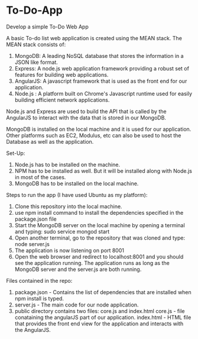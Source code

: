 # To-Do-App
Develop a simple To-Do Web App

A basic To-do list web application is created using the MEAN stack. The MEAN stack consists of:
1. MongoDB: A leading NoSQL database that stores the information in a JSON like format.
2. Express: A node.js web application framework providing a robust set of features for building web applications.
3. AngularJS: A javascript framework that is used as the front end for our application.
4. Node.js : A platform built on Chrome's Javascript runtime used for easily building efficient network applications.

Node.js and Express are used to build the API that is called by the AngularJS to interact with the data that is stored in our MongoDB.

MongoDB is installed on the local machine and it is used for our application. Other platforms such as EC2, Modulus, etc
can also be used to host the Database as well as the application.

Set-Up:
1. Node.js has to be installed on the machine.
2. NPM has to be installed as well. But it will be installed along with Node.js in most of the cases.
3. MongoDB has to be installed on the local machine.

Steps to run the app (I have used Ubuntu as my platform):
1. Clone this repository into the local machine.
2. use npm install command to install the dependencies specified in the package.json file
3. Start the MongoDB server on the local machine by opening a terminal and typing: sudo service mongod start
4. Open another terminal, go to the repository that was cloned and type: node server.js
5. The application is now listening on port 8001
6. Open the web browser and redirect to localhost:8001 and you should see the application running. The application runs as long
as the MongoDB server and the server.js are both running.

Files contained in the repo:
1. package.json - Contains the list of dependencies that are installed when npm install is typed.
2. server.js - The main code for our node application. 
3. public directory contains two files: core.js and index.html
	core.js - file conataining the angularJS part of our application.
	index.html - HTML file that provides the front end view for the application and interacts with the AngularJS.